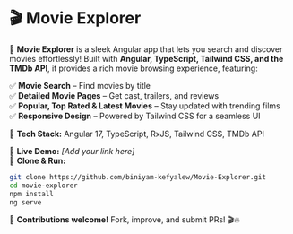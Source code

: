 # 🎬 Movie Explorer  
🚀 **Movie Explorer** is a sleek Angular app that lets you search and discover movies effortlessly! Built with **Angular, TypeScript, Tailwind CSS, and the TMDb API**, it provides a rich movie browsing experience, featuring:  

✅ **Movie Search** – Find movies by title  
✅ **Detailed Movie Pages** – Get cast, trailers, and reviews  
✅ **Popular, Top Rated & Latest Movies** – Stay updated with trending films  
✅ **Responsive Design** – Powered by Tailwind CSS for a seamless UI  

📡 **Tech Stack:** Angular 17, TypeScript, RxJS, Tailwind CSS, TMDb API  

🎥 **Live Demo:** *[Add your link here]*  
📂 **Clone & Run:**  
```sh
git clone https://github.com/biniyam-kefyalew/Movie-Explorer.git
cd movie-explorer  
npm install  
ng serve  
```

🌟 **Contributions welcome!** Fork, improve, and submit PRs! 🎬🔥  

